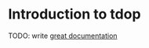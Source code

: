 # Introduction to tdop

TODO: write [great documentation](http://jacobian.org/writing/great-documentation/what-to-write/)
